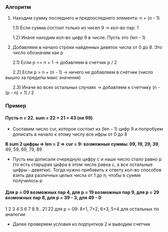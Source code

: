 ### Алгоритм

1) Находим сумму последнего и предпоследнего элемента: n + (n - 1)
   
&nbsp;&nbsp;&nbsp;&nbsp;&nbsp;&nbsp;1.1) Если сумма состоит только из чисел 9 -> кол-во пар: 1
   
&nbsp;&nbsp;&nbsp;&nbsp;&nbsp;&nbsp;1.2) Иначе находим кол-во цифр 9 в числе. Пусть это (len - 1)
   
2) Добавляем в начало строки найденных девяток числа от 0 до 8. Это число обозначим как p
   
&nbsp;&nbsp;&nbsp;&nbsp;&nbsp;&nbsp;2.1) Если p <= n + 1 -> добавляем в счетчик p / 2
   
&nbsp;&nbsp;&nbsp;&nbsp;&nbsp;&nbsp;2.2) Если p > n + (n - 1) -> ничего не добавляем в счётчик (число вышло за пределы макс значения)
  
&nbsp;&nbsp;&nbsp;&nbsp;&nbsp;&nbsp;2.3) Иначе во всех остальных случаях -> добавляем к счетчику (n - (p - n) + 1) / 2

### Пример

#### Пусть n = 22. sum = 22 + 21 = 43 (не 99)

- Составим число cur, которое состоит из (len - 1) цифр 9 и попробуем дописать в начало к этому числу все ифры от 0 до 8

**В sum 2 цифры => len = 2 => cur = 9: возможные суммы: 09, 19, 29, 39**, 49, 59, 69, 79, 89 

- Пусть мы дописали очередную цифру с и наше число стало равно р (то есть старшрая цифра в этом числе равна с, а все остальные цифры - девятки). Тогда нужно прибавить к ответу кол-во способов взять два различных целых числа от 1 до n, чтобы в сумме получилось p

#### Для р = 09 возможных пар 4, для р = 19 возможных пар 9, для р = 29 возможных пар 8, для р = 39 - 3, для 49 - 0
1 2 3 4 5 6 7 8 9...21 22
для р = 09: 8+1, 7+2, 6+3, 5+4
для остальных по аналогии

- Далее проверяем условия из подпунтков 2 и выводим счетчик
